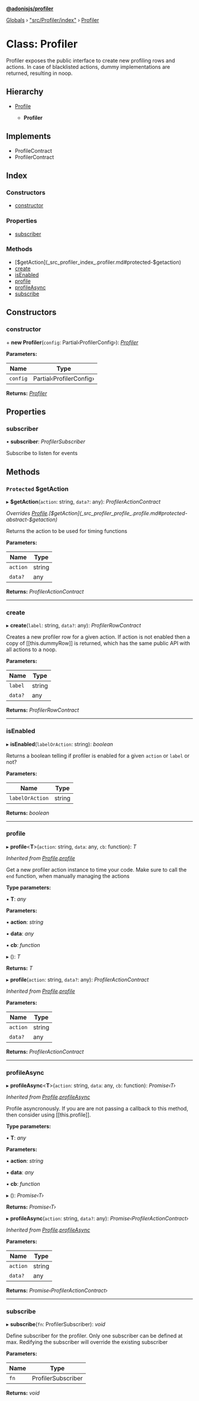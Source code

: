 **[@adonisjs/profiler](../README.md)**

[Globals](../README.md) › ["src/Profiler/index"](../modules/_src_profiler_index_.md) › [Profiler](_src_profiler_index_.profiler.md)

# Class: Profiler

Profiler exposes the public interface to create new profiling
rows and actions. In case of blacklisted actions, dummy
implementations are returned, resulting in noop.

## Hierarchy

* [Profile](_src_profiler_profile_.profile.md)

  * **Profiler**

## Implements

* ProfileContract
* ProfilerContract

## Index

### Constructors

* [constructor](_src_profiler_index_.profiler.md#constructor)

### Properties

* [subscriber](_src_profiler_index_.profiler.md#subscriber)

### Methods

* [$getAction](_src_profiler_index_.profiler.md#protected-$getaction)
* [create](_src_profiler_index_.profiler.md#create)
* [isEnabled](_src_profiler_index_.profiler.md#isenabled)
* [profile](_src_profiler_index_.profiler.md#profile)
* [profileAsync](_src_profiler_index_.profiler.md#profileasync)
* [subscribe](_src_profiler_index_.profiler.md#subscribe)

## Constructors

###  constructor

\+ **new Profiler**(`config`: Partial‹ProfilerConfig›): *[Profiler](_src_profiler_index_.profiler.md)*

**Parameters:**

Name | Type |
------ | ------ |
`config` | Partial‹ProfilerConfig› |

**Returns:** *[Profiler](_src_profiler_index_.profiler.md)*

## Properties

###  subscriber

• **subscriber**: *ProfilerSubscriber*

Subscribe to listen for events

## Methods

### `Protected` $getAction

▸ **$getAction**(`action`: string, `data?`: any): *ProfilerActionContract*

*Overrides [Profile](_src_profiler_profile_.profile.md).[$getAction](_src_profiler_profile_.profile.md#protected-abstract-$getaction)*

Returns the action to be used for timing functions

**Parameters:**

Name | Type |
------ | ------ |
`action` | string |
`data?` | any |

**Returns:** *ProfilerActionContract*

___

###  create

▸ **create**(`label`: string, `data?`: any): *ProfilerRowContract*

Creates a new profiler row for a given action. If action is not enabled
then a copy of [[this.dummyRow]] is returned, which has the same
public API with all actions to a noop.

**Parameters:**

Name | Type |
------ | ------ |
`label` | string |
`data?` | any |

**Returns:** *ProfilerRowContract*

___

###  isEnabled

▸ **isEnabled**(`labelOrAction`: string): *boolean*

Returns a boolean telling if profiler is enabled for
a given `action` or `label` or not?

**Parameters:**

Name | Type |
------ | ------ |
`labelOrAction` | string |

**Returns:** *boolean*

___

###  profile

▸ **profile**<**T**>(`action`: string, `data`: any, `cb`: function): *T*

*Inherited from [Profile](_src_profiler_profile_.profile.md).[profile](_src_profiler_profile_.profile.md#profile)*

Get a new profiler action instance to time your code. Make sure
to call the `end` function, when manually managing the actions

**Type parameters:**

▪ **T**: *any*

**Parameters:**

▪ **action**: *string*

▪ **data**: *any*

▪ **cb**: *function*

▸ (): *T*

**Returns:** *T*

▸ **profile**(`action`: string, `data?`: any): *ProfilerActionContract*

*Inherited from [Profile](_src_profiler_profile_.profile.md).[profile](_src_profiler_profile_.profile.md#profile)*

**Parameters:**

Name | Type |
------ | ------ |
`action` | string |
`data?` | any |

**Returns:** *ProfilerActionContract*

___

###  profileAsync

▸ **profileAsync**<**T**>(`action`: string, `data`: any, `cb`: function): *Promise‹T›*

*Inherited from [Profile](_src_profiler_profile_.profile.md).[profileAsync](_src_profiler_profile_.profile.md#profileasync)*

Profile asyncronously. If you are are not passing a callback to this method,
then consider using [[this.profile]].

**Type parameters:**

▪ **T**: *any*

**Parameters:**

▪ **action**: *string*

▪ **data**: *any*

▪ **cb**: *function*

▸ (): *Promise‹T›*

**Returns:** *Promise‹T›*

▸ **profileAsync**(`action`: string, `data?`: any): *Promise‹ProfilerActionContract›*

*Inherited from [Profile](_src_profiler_profile_.profile.md).[profileAsync](_src_profiler_profile_.profile.md#profileasync)*

**Parameters:**

Name | Type |
------ | ------ |
`action` | string |
`data?` | any |

**Returns:** *Promise‹ProfilerActionContract›*

___

###  subscribe

▸ **subscribe**(`fn`: ProfilerSubscriber): *void*

Define subscriber for the profiler. Only one subscriber can be defined
at max. Redifying the subscriber will override the existing subscriber

**Parameters:**

Name | Type |
------ | ------ |
`fn` | ProfilerSubscriber |

**Returns:** *void*